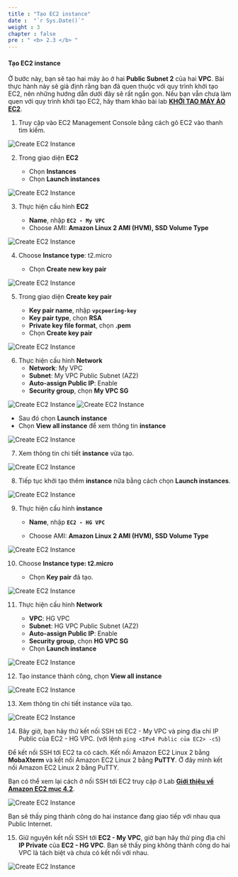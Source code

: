 ```yaml
---
title : "Tạo EC2 instance"
date :  "`r Sys.Date()`" 
weight : 3
chapter : false
pre : " <b> 2.3 </b> "
---
```


#### Tạo EC2 instance

Ở bước này, bạn sẽ tạo hai máy ảo ở hai **Public Subnet 2** của hai **VPC**. Bài thực hành này sẽ giả định rằng bạn đã quen thuộc với quy trình khởi tạo EC2, nên những hướng dẫn dưới đây sẽ rất ngắn gọn. Nếu bạn vẫn chưa làm quen với quy trình khởi tạo EC2, hãy tham khảo bài lab **[KHỞI TẠO MÁY ẢO EC2](https://000004.awsstudygroup.com/vi/)**.

1. Truy cập vào EC2 Management Console bằng cách gõ EC2 vào thanh tìm kiếm.

![Create EC2 Instance](/images/2.3/27.png?featherlight=false&width=90pc)

2. Trong giao diện **EC2**

    - Chọn **Instances**
    - Chọn **Launch instances**

![Create EC2 Instance](/images/2.3/28.png?featherlight=false&width=90pc)

3. Thực hiện cấu hình **EC2**

   - **Name**, nhập **```EC2 - My VPC```**
   - Choose AMI: **Amazon Linux 2 AMI (HVM), SSD Volume Type**

![Create EC2 Instance](/images/2.3/29.png?featherlight=false&width=90pc)

4. Choose **Instance type**: t2.micro

    - Chọn **Create new key pair**


![Create EC2 Instance](/images/2.3/30.png?featherlight=false&width=90pc)

5. Trong giao diện **Create key pair**

    - **Key pair name**, nhập **```vpcpeering-key```**
    - **Key pair type**, chọn **RSA**
    - **Private key file format**, chọn **.pem**
    - Chọn **Create key pair**

![Create EC2 Instance](/images/2.3/31.png?featherlight=false&width=90pc)

6. Thực hiện cấu hình **Network**
   - **Network**: My VPC
   - **Subnet**: My VPC Public Subnet (AZ2)
   - **Auto-assign Public IP**: Enable
   - **Security group**, chọn **My VPC SG**  

![Create EC2 Instance](/images/2.3/32.png?featherlight=false&width=90pc)
![Create EC2 Instance](/images/2.3/33.png?featherlight=false&width=90pc)

- Sau đó chọn **Launch instance**
- Chọn **View all instance** để xem thông tin **instance**

![Create EC2 Instance](/images/2.3/34.png?featherlight=false&width=90pc)

7. Xem thông tin chi tiết **instance** vừa tạo.

![Create EC2 Instance](/images/2.3/35.png?featherlight=false&width=90pc)

8. Tiếp tục khởi tạo thêm **instance** nữa bằng cách chọn **Launch instances**.

![Create EC2 Instance](/images/2.3/36.png?featherlight=false&width=90pc)

9. Thực hiện cấu hình **instance**


   - **Name**, nhập **```EC2 - HG VPC```**

   - Choose AMI: **Amazon Linux 2 AMI (HVM), SSD Volume Type**

![Create EC2 Instance](/images/2.3/37.png?featherlight=false&width=90pc)

10. Choose **Instance type: t2.micro**


    - Chọn **Key pair** đã tạo.


![Create EC2 Instance](/images/2.3/38.png?featherlight=false&width=90pc)

11. Thực hiện cấu hình **Network**

    - **VPC**: HG VPC
    - **Subnet**: HG VPC Public Subnet (AZ2)
    - **Auto-assign Public IP**: Enable
    - **Security group**, chọn **HG VPC SG**
    - Chọn **Launch instance**

![Create EC2 Instance](/images/2.3/39.png?featherlight=false&width=90pc)

12. Tạo instance thành công, chọn **View all instance**

![Create EC2 Instance](/images/2.3/40.png?featherlight=false&width=90pc)

13. Xem thông tin chi tiết instance vừa tạo.

![Create EC2 Instance](/images/2.3/41.png?featherlight=false&width=90pc)

14. Bây giờ, bạn hãy thử kết nối SSH tới EC2 - My VPC và ping địa chỉ IP Public của EC2 - HG VPC. (với lệnh ```ping <IPv4 Public của EC2> -c5```)

Để kết nối SSH tới EC2 ta có cách. Kết nối Amazon EC2 Linux 2 bằng **MobaXterm** và kết nối Amazon EC2 Linux 2 bằng **PuTTY**. Ở đây mình kết nối Amazon EC2 Linux 2 bằng PuTTY.

Bạn có thể xem lại cách ở nối SSH tới EC2 truy cập ở Lab [**Giới thiệu về Amazon EC2 mục 4.2**](https://000004.awsstudygroup.com/vi/4-launchlinuxinstance/4.2-connectlinuxinstance/).

![Create EC2 Instance](/images/2.3/42.png?featherlight=false&width=90pc)

Bạn sẽ thấy ping thành công do hai instance đang giao tiếp với nhau qua Public Internet.

15. Giữ nguyên kết nối SSH tới **EC2 - My VPC**, giờ bạn hãy thử ping địa chỉ **IP Private** của **EC2 - HG VPC**. Bạn sẽ thấy ping không thành công do hai VPC là tách biệt và chưa có kết nối với nhau.

![Create EC2 Instance](/images/2.3/43.png?featherlight=false&width=90pc)